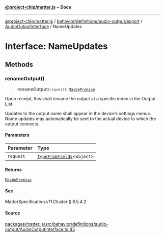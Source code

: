 [**@project-chip/matter.js**](../../../../../../../README.md) • **Docs**

***

[@project-chip/matter.js](../../../../../../../modules.md) / [behavior/definitions/audio-output/export](../../../README.md) / [AudioOutputInterface](../README.md) / NameUpdates

# Interface: NameUpdates

## Methods

### renameOutput()

> **renameOutput**(`request`): [`MaybePromise`](../../../../../../../util/export/README.md#maybepromiset)

Upon receipt, this shall rename the output at a specific index in the Output List.

Updates to the output name shall appear in the device’s settings menus. Name updates may automatically be
sent to the actual device to which the output connects.

#### Parameters

| Parameter | Type |
| :------ | :------ |
| `request` | [`TypeFromFields`](../../../../../../../tlv/export/README.md#typefromfieldsf)\<`object`\> |

#### Returns

[`MaybePromise`](../../../../../../../util/export/README.md#maybepromiset)

#### See

MatterSpecification.v11.Cluster § 6.5.4.2

#### Source

[packages/matter.js/src/behavior/definitions/audio-output/AudioOutputInterface.ts:45](https://github.com/project-chip/matter.js/blob/7a8cbb56b87d4ccf34bec5a9a95ab40a1711324f/packages/matter.js/src/behavior/definitions/audio-output/AudioOutputInterface.ts#L45)
